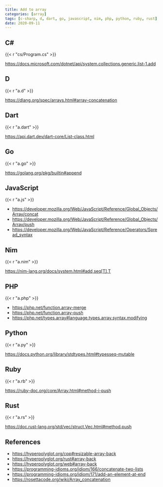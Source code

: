 ```yaml
---
title: Add to array
categories: [array]
tags: [c-sharp, d, dart, go, javascript, nim, php, python, ruby, rust]
date: 2020-09-11
---
```


## C#

{{< r "cs/Program.cs" >}}

<https://docs.microsoft.com/dotnet/api/system.collections.generic.list-1.add>

## D

{{< r "a.d" >}}

<https://dlang.org/spec/arrays.html#array-concatenation>

## Dart

{{< r "a.dart" >}}

<https://api.dart.dev/dart-core/List-class.html>

## Go

{{< r "a.go" >}}

<https://golang.org/pkg/builtin#append>

## JavaScript

{{< r "a.js" >}}

- <https://developer.mozilla.org/Web/JavaScript/Reference/Global_Objects/Array/concat>
- <https://developer.mozilla.org/Web/JavaScript/Reference/Global_Objects/Array/push>
- <https://developer.mozilla.org/Web/JavaScript/Reference/Operators/Spread_syntax>

## Nim

{{< r "a.nim" >}}

<https://nim-lang.org/docs/system.html#add,seq[T],T>

## PHP

{{< r "a.php" >}}

- <https://php.net/function.array-merge>
- <https://php.net/function.array-push>
- <https://php.net/types.array#language.types.array.syntax.modifying>

## Python

{{< r "a.py" >}}

<https://docs.python.org/library/stdtypes.html#typesseq-mutable>

## Ruby

{{< r "a.rb" >}}

<https://ruby-doc.org/core/Array.html#method-i-push>

## Rust

{{< r "a.rs" >}}

<https://doc.rust-lang.org/std/vec/struct.Vec.html#method.push>

## References

- <https://hyperpolyglot.org/cpp#resizable-array-back>
- <https://hyperpolyglot.org/rust#array-back>
- <https://hyperpolyglot.org/web#array-back>
- <https://programming-idioms.org/idiom/166/concatenate-two-lists>
- <https://programming-idioms.org/idiom/171/add-an-element-at-end>
- <https://rosettacode.org/wiki/Array_concatenation>
